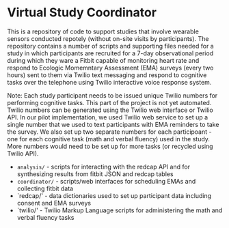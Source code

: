 # Virtual Study Coordinator
This is a repository of code to support studies that involve wearable sensors conducted repotely (without on-site visits by participants).
The repository contains a number of scripts and supporting files needed for a study in which 
participants are recruited for a 7-day observational period during which they ware a Fitbit
capable of monitoring heart rate and respond to Ecologic Momemntary Assessment (EMA) surveys 
(every two hours) sent to them via Twilio text messaging and
respond to cognitive tasks over the telephone using Twilio interactive voice response system.

Note: Each study participant needs to be issued unique Twilio numbers for performing cognitive tasks. 
This part of the project is not yet automated. 
Twilio numbers can be generated using the Twilio web interface or Twilio API. In our pilot implementation,
we used Twilio web service to set up a single number that we used to text participants with EMA reminders
to take the survey. We also set up two separate numbers for each participoant - one for each 
cognitive task (math and verbal fluency) used in the study. More numbers would need to be set up for more
tasks (or recycled using Twilio API).

- `analysis/` - scripts for interacting with the redcap API and for synthesizing results from fitbit JSON and redcap tables
- `coordinator/` - scripts/web interfaces for scheduling EMAs and collecting fitbit data
- `redcap/' - data dictionaries used to set up participant data including consent and EMA surveys
- `twilio/' - Twilio Markup Language scripts for administering the math and verbal fluency tasks
